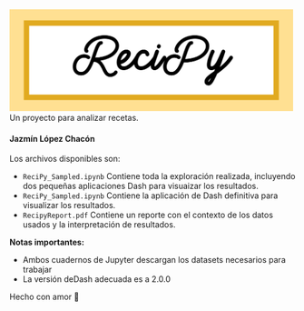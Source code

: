 <img src="./ReciPylogo.png" width="500">
Un proyecto para analizar recetas.</br>

#### Jazmín López Chacón 

Los archivos disponibles son:
*  `ReciPy_Sampled.ipynb` Contiene toda la exploración realizada, incluyendo dos pequeñas aplicaciones Dash para visuaizar los resultados.
*  `ReciPy_Sampled.ipynb` Contiene la aplicación de Dash definitiva para visualizar los resultados.
*  `RecipyReport.pdf` Contiene un reporte con el contexto de los datos usados y la interpretación de resultados.

**Notas importantes:**
+ Ambos cuadernos de Jupyter descargan los datasets necesarios para trabajar
+ La versión deDash adecuada es a 2.0.0

Hecho con amor 🖤
